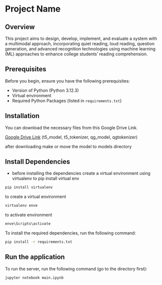 # Project Name

## Overview
This project aims to design, develop, implement, and evaluate a
system with a multimodal approach, incorporating quiet reading, loud reading, question
generation, and advanced recognition technologies using machine learning (ML) approaches
to enhance college students’ reading comprehension.

## Prerequisites
Before you begin, ensure you have the following prerequisites:
- Version of Python (Python 3.12.3)
- Virtual environment
- Required Python Packages (listed in `requirements.txt`)

## Installation
You can download the necessary files from this Google Drive Link.

[Google Drive Link](https://drive.google.com/drive/folders/1vvXvlYrBWtJxfcqEK0a4BerMbsno3lcx?usp=sharing) (t5_model, t5_tokenizer, qg_model, qgtokenizer)

after downloading make or move the model to models directory 


## Install Dependencies

- before installing the dependencies create a virtual environment using virtualenv
to pip install virtual env
```bash
pip install virtualenv
```
to create a virtual environment
```bash
virtualenv enve
```
to activate environment
```bash
enve\Scripts\activate
```

To install the required dependencies, run the following command:

```bash
pip install -r requirements.txt

```

## Run the application
To run the server, run the following command (go to the directory first):
```bash
jupyter notebook main.ipynb
```


